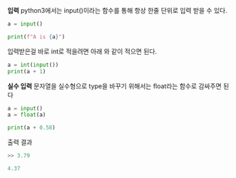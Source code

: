 
**입력**
python3에서는 input()이라는 함수를 통해 항상 한줄 단위로 입력 받을 수 있다.
```python
a = input()

print(f"A is {a}")
```
입력받은걸 바로 int로 적을려면 아래 와 같이 적으면 된다.
```python
a = int(input())
print(a + 1)
```

**실수 입력**
문자열을 실수형으로 type을 바꾸기 위해서는 float라는 함수로 감싸주면 된다
```python
a = input()
a = float(a)

print(a + 0.58)
```
출력 결과
```python
>> 3.79

4.37
```

